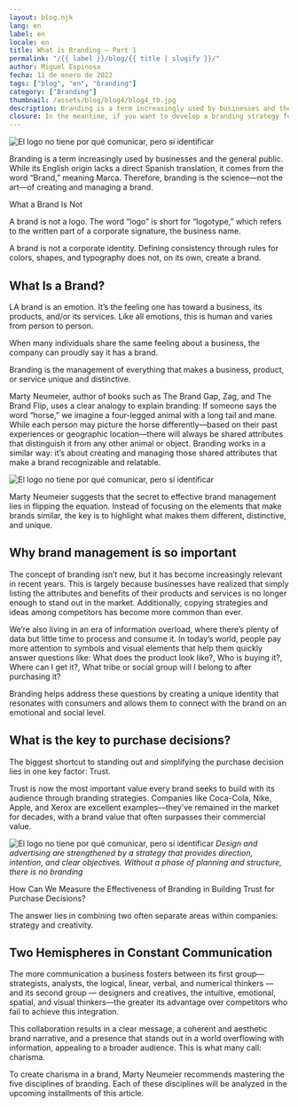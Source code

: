```yaml
---
layout: blog.njk
lang: en
label: en
locale: en
title: What is Branding – Part 1
permalink: "/{{ label }}/blog/{{ title | slugify }}/"
author: Miguel Espinosa
fecha: 11 de enero de 2022
tags: ["blog", "en", "branding"]
category: ["Branding"]
thumbnail: /assets/blog/blog4/blog4_tb.jpg
description: Branding is a term increasingly used by businesses and the general public. While its English origin lacks a direct Spanish translation, it comes from the word “Brand,” meaning Marca. Therefore, branding is the...
closure: In the meantime, if you want to develop a branding strategy for your business, contact us—we specialize in branding and brand management.
---
```


![El logo no tiene por qué comunicar, pero sí identificar](/assets/blog/blog4/blog4a.jpg)

Branding is a term increasingly used by businesses and the general public. While its English origin lacks a direct Spanish translation, it comes from the word “Brand,” meaning Marca. Therefore, branding is the science—not the art—of creating and managing a brand.

What a Brand Is Not

A brand is not a logo. The word “logo” is short for “logotype,” which refers to the written part of a corporate signature, the business name.

A brand is not a corporate identity. Defining consistency through rules for colors, shapes, and typography does not, on its own, create a brand.

## What Is a Brand?

LA brand is an emotion. It’s the feeling one has toward a business, its products, and/or its services. Like all emotions, this is human and varies from person to person.

When many individuals share the same feeling about a business, the company can proudly say it has a brand.

Branding is the management of everything that makes a business, product, or service unique and distinctive.

Marty Neumeier, author of books such as The Brand Gap, Zag, and The Brand Flip, uses a clear analogy to explain branding: If someone says the word “horse,” we imagine a four-legged animal with a long tail and mane. While each person may picture the horse differently—based on their past experiences or geographic location—there will always be shared attributes that distinguish it from any other animal or object. Branding works in a similar way: it’s about creating and managing those shared attributes that make a brand recognizable and relatable.

![El logo no tiene por qué comunicar, pero sí identificar](/assets/blog/blog4/blog4b.jpg)

Marty Neumeier suggests that the secret to effective brand management lies in flipping the equation. Instead of focusing on the elements that make brands similar, the key is to highlight what makes them different, distinctive, and unique.

## Why brand management is so important

The concept of branding isn’t new, but it has become increasingly relevant in recent years. This is largely because businesses have realized that simply listing the attributes and benefits of their products and services is no longer enough to stand out in the market. Additionally, copying strategies and ideas among competitors has become more common than ever.

We’re also living in an era of information overload, where there’s plenty of data but little time to process and consume it. In today’s world, people pay more attention to symbols and visual elements that help them quickly answer questions like: What does the product look like?, Who is buying it?, Where can I get it?, What tribe or social group will I belong to after purchasing it?

Branding helps address these questions by creating a unique identity that resonates with consumers and allows them to connect with the brand on an emotional and social level.

## What is the key to purchase decisions?

The biggest shortcut to standing out and simplifying the purchase decision lies in one key factor: Trust.

Trust is now the most important value every brand seeks to build with its audience through branding strategies. Companies like Coca-Cola, Nike, Apple, and Xerox are excellent examples—they’ve remained in the market for decades, with a brand value that often surpasses their commercial value.

![El logo no tiene por qué comunicar, pero sí identificar](/assets/blog/blog4/blog4c.jpg)
*Design and advertising are strengthened by a strategy that provides direction, intention, and clear objectives. Without a phase of planning and structure, there is no branding*

How Can We Measure the Effectiveness of Branding in Building Trust for Purchase Decisions?

The answer lies in combining two often separate areas within companies: strategy and creativity.

## Two Hemispheres in Constant Communication

The more communication a business fosters between its first group—strategists, analysts, the logical, linear, verbal, and numerical thinkers — and its second group — designers and creatives, the intuitive, emotional, spatial, and visual thinkers—the greater its advantage over competitors who fail to achieve this integration.

This collaboration results in a clear message, a coherent and aesthetic brand narrative, and a presence that stands out in a world overflowing with information, appealing to a broader audience. This is what many call: charisma.

To create charisma in a brand, Marty Neumeier recommends mastering the five disciplines of branding. Each of these disciplines will be analyzed in the upcoming installments of this article.
